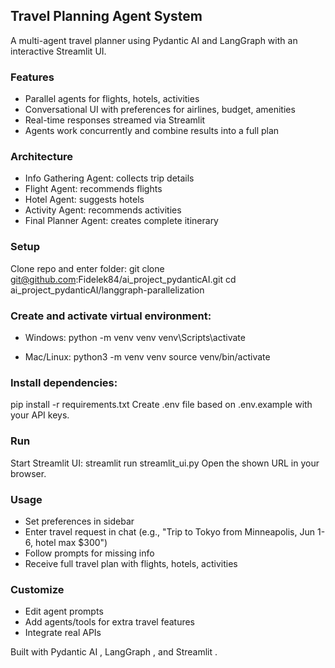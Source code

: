 ## Travel Planning Agent System
A multi-agent travel planner using Pydantic AI and LangGraph with an interactive Streamlit UI.

### Features
- Parallel agents for flights, hotels, activities
- Conversational UI with preferences for airlines, budget, amenities
- Real-time responses streamed via Streamlit
- Agents work concurrently and combine results into a full plan

### Architecture
- Info Gathering Agent: collects trip details
- Flight Agent: recommends flights
- Hotel Agent: suggests hotels
- Activity Agent: recommends activities
- Final Planner Agent: creates complete itinerary

### Setup
Clone repo and enter folder:
git clone git@github.com:Fidelek84/ai_project_pydanticAI.git
cd ai_project_pydanticAI/langgraph-parallelization

### Create and activate virtual environment:
- Windows:
python -m venv venv
venv\Scripts\activate

- Mac/Linux:
python3 -m venv venv
source venv/bin/activate

### Install dependencies:
pip install -r requirements.txt
Create .env file based on .env.example with your API keys.

### Run
Start Streamlit UI:
streamlit run streamlit_ui.py
Open the shown URL in your browser.

### Usage
- Set preferences in sidebar
- Enter travel request in chat (e.g., "Trip to Tokyo from Minneapolis, Jun 1-6, hotel max $300")
- Follow prompts for missing info
- Receive full travel plan with flights, hotels, activities

### Customize
- Edit agent prompts
- Add agents/tools for extra travel features
- Integrate real APIs

Built with Pydantic AI , LangGraph , and Streamlit .